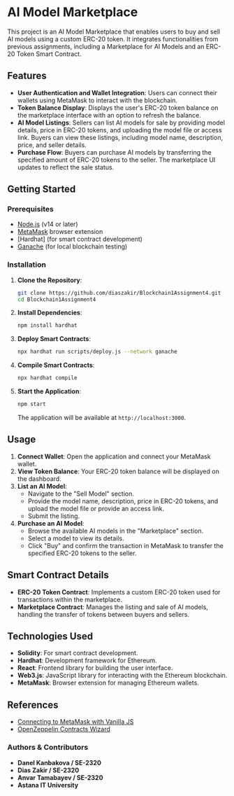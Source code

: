 # AI Model Marketplace

This project is an AI Model Marketplace that enables users to buy and sell AI models using a custom ERC-20 token. It integrates functionalities from previous assignments, including a Marketplace for AI Models and an ERC-20 Token Smart Contract.

## Features

- **User Authentication and Wallet Integration**: Users can connect their wallets using MetaMask to interact with the blockchain.
- **Token Balance Display**: Displays the user's ERC-20 token balance on the marketplace interface with an option to refresh the balance.
- **AI Model Listings**: Sellers can list AI models for sale by providing model details, price in ERC-20 tokens, and uploading the model file or access link. Buyers can view these listings, including model name, description, price, and seller details.
- **Purchase Flow**: Buyers can purchase AI models by transferring the specified amount of ERC-20 tokens to the seller. The marketplace UI updates to reflect the sale status.

## Getting Started

### Prerequisites

- [Node.js](https://nodejs.org/) (v14 or later)
- [MetaMask](https://metamask.io/) browser extension
- [Hardhat] (for smart contract development)
- [Ganache](https://www.trufflesuite.com/ganache) (for local blockchain testing)

### Installation

1. **Clone the Repository**:

   ```bash
   git clone https://github.com/diaszakir/Blockchain1Assignment4.git
   cd Blockchain1Assignment4
   ```

2. **Install Dependencies**:

   ```bash
   npm install hardhat
   ```

3. **Deploy Smart Contracts**:

   ```bash
   npx hardhat run scripts/deploy.js --network ganache
   ```

4. **Compile Smart Contracts**:

   ```bash
   npx hardhat compile
   ```

5. **Start the Application**:

   ```bash
   npm start
   ```

   The application will be available at `http://localhost:3000`.

## Usage

1. **Connect Wallet**: Open the application and connect your MetaMask wallet.
2. **View Token Balance**: Your ERC-20 token balance will be displayed on the dashboard.
3. **List an AI Model**:
   - Navigate to the "Sell Model" section.
   - Provide the model name, description, price in ERC-20 tokens, and upload the model file or provide an access link.
   - Submit the listing.
4. **Purchase an AI Model**:
   - Browse the available AI models in the "Marketplace" section.
   - Select a model to view its details.
   - Click "Buy" and confirm the transaction in MetaMask to transfer the specified ERC-20 tokens to the seller.

## Smart Contract Details

- **ERC-20 Token Contract**: Implements a custom ERC-20 token used for transactions within the marketplace.
- **Marketplace Contract**: Manages the listing and sale of AI models, handling the transfer of tokens between buyers and sellers.

## Technologies Used

- **Solidity**: For smart contract development.
- **Hardhat**: Development framework for Ethereum.
- **React**: Frontend library for building the user interface.
- **Web3.js**: JavaScript library for interacting with the Ethereum blockchain.
- **MetaMask**: Browser extension for managing Ethereum wallets.

## References

- [Connecting to MetaMask with Vanilla JS](https://docs.web3js.org/guides/dapps/metamask-vanilla/)
- [OpenZeppelin Contracts Wizard](https://wizard.openzeppelin.com/)

### **Authors & Contributors**
- **Danel Kanbakova / SE-2320**
- **Dias Zakir / SE-2320**
- **Anvar Tamabayev / SE-2320**
- **Astana IT University**


